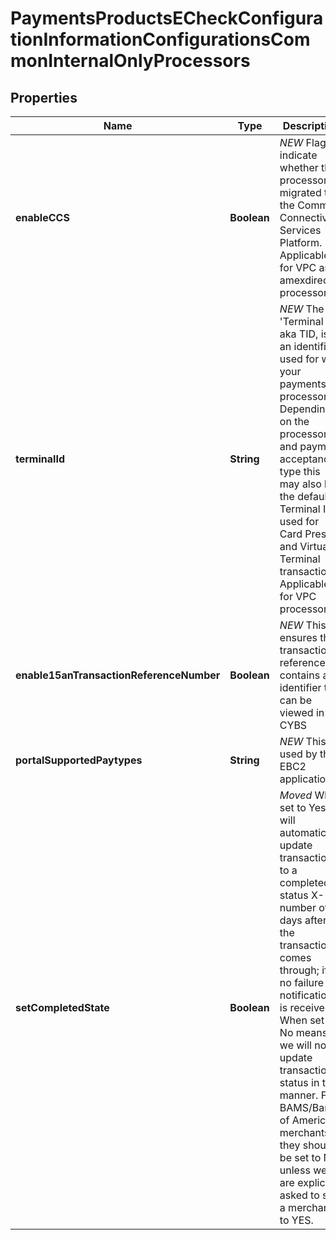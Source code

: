 
# PaymentsProductsECheckConfigurationInformationConfigurationsCommonInternalOnlyProcessors

## Properties
Name | Type | Description | Notes
------------ | ------------- | ------------- | -------------
**enableCCS** | **Boolean** | *NEW* Flag to indicate whether the processor is migrated to the Common Connectivity Services Platform. Applicable for VPC and amexdirect processors.  |  [optional]
**terminalId** | **String** | *NEW* The &#39;Terminal Id&#39; aka TID, is an identifier used for with your payments processor. Depending on the processor and payment acceptance type this may also be the default Terminal ID used for Card Present and Virtual Terminal transactions. Applicable for VPC processors.  |  [optional]
**enable15anTransactionReferenceNumber** | **Boolean** | *NEW* This ensures the transaction reference # contains an identifier that can be viewed in CYBS |  [optional]
**portalSupportedPaytypes** | **String** | *NEW* This is used by the EBC2 application |  [optional]
**setCompletedState** | **Boolean** | *Moved* When set to Yes we will automatically update transactions to a completed status X-number of days after the transaction comes through; if no failure notification is received. When set to No means we will not update transaction status in this manner. For BAMS/Bank of America merchants, they should be set to No unless we are explicitly asked to set a merchant to YES. |  [optional]



